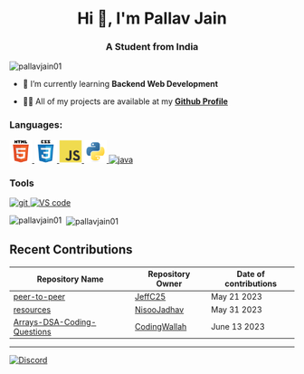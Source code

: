 <h1 align="center">Hi 👋, I'm Pallav Jain</h1>
<h3 align="center">A Student from India</h3>

<p align="left">
  <img src="https://komarev.com/ghpvc/?username=pallavjain01&label=Profile%20views&color=blueviolet&style=flat&label=PROFILE+VISITS"
    alt="pallavjain01" />
</p>

- 🌱 I’m currently learning **Backend Web Development**

- 👨‍💻 All of my projects are available at my **[Github Profile](https://github.com/PallavJain01?tab=repositories)**


### Languages:
<p align="left">
	
  <a href="https://www.w3.org/html/" target="_blank" rel="noreferrer">
    <img src="https://raw.githubusercontent.com/devicons/devicon/master/icons/html5/html5-original-wordmark.svg"
      alt="html5" width="40" height="40" />
  </a>
  <a href="https://www.w3schools.com/css/" target="_blank" rel="noreferrer">
    <img src="https://raw.githubusercontent.com/devicons/devicon/master/icons/css3/css3-original-wordmark.svg"
      alt="css3" width="40" height="40" />
  </a>

  <a href="https://developer.mozilla.org/en-US/docs/Web/JavaScript" target="_blank" rel="noreferrer">
    <img src="https://raw.githubusercontent.com/devicons/devicon/master/icons/javascript/javascript-original.svg"
      alt="javascript" width="40" height="40" />
  </a>

  <a href="https://www.python.org" target="_blank" rel="noreferrer">
    <img src="https://raw.githubusercontent.com/devicons/devicon/master/icons/python/python-original.svg" alt="python"
      width="40" height="40" />
  </a>
  <a href="https://www.java.com/en/" target="_blank" rel="noreferrer">
    <img src="https://cdn-icons-png.flaticon.com/512/226/226777.png" alt="java"
      width="40" height="40" />
  </a><br />
	
### Tools
	
  <a href="https://git-scm.com/" target="_blank" rel="noreferrer">
    <img src="https://www.vectorlogo.zone/logos/git-scm/git-scm-icon.svg" alt="git" width="40" height="40" />
  </a>
	
  <a href="https://code.visualstudio.com" target="_blank" red="noreferrer">
    <img src="https://code.visualstudio.com/assets/images/code-stable.png" alt="VS code" width="40" height="40" />
  </a>

</p>

<p>
	<img align="left" src="https://github-readme-stats.vercel.app/api/top-langs?username=pallavjain01&show_icons=true&locale=en&layout=compact&theme=dark" alt="pallavjain01" />
</p>

<p>
	&nbsp;
	<img align="center" src="https://github-readme-stats.vercel.app/api?username=pallavjain01&show_icons=true&locale=en&count_private=true&theme=dark" alt="pallavjain01" />
</p>

## Recent Contributions

Repository Name|Repository Owner|Date of contributions
-|-|-
[peer-to-peer](https://github.com/JeffC25/peer-to-peer) | [JeffC25](https://github.com/JeffC25) | May 21 2023
[resources](https://github.com/NisooJadhav/resources) | [NisooJadhav](https://github.com/NisooJadhav) | May 31 2023
[Arrays-DSA-Coding-Questions](https://github.com/CodingWallah/Arrays-DSA-Coding-Questions) | [CodingWallah](https://github.com/CodingWallah) | June 13 2023

---

[![Discord](https://img.shields.io/endpoint?url=https://untitled-lcmeqohsmx0f.runkit.sh&)](https://discordapp.com/1110533291800547379)
